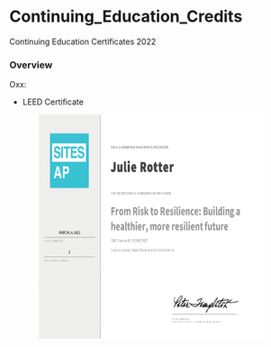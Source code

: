# Continuing_Education_Credits
Continuing Education Certificates 2022 


### Overview
Oxx:
  -  LEED Certificate 
 
<p align="center">
  <img width="400" height=400" src="https://github.com/mjrotter4445/Continuing_Education_Credits/blob/main/LEED_Risk%20to%20Resilience%20-%20Copy.jpg">
</p>
                                                                                                                                                      
                                                                                                                                                      
